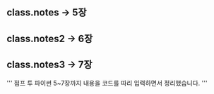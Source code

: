 ## class.notes -> 5장

## class.notes2 -> 6장

## class.notes3 -> 7장

''' 점프 투 파이썬 5~7장까지 내용을
코드를 따리 입력하면서 정리했습니다. '''
